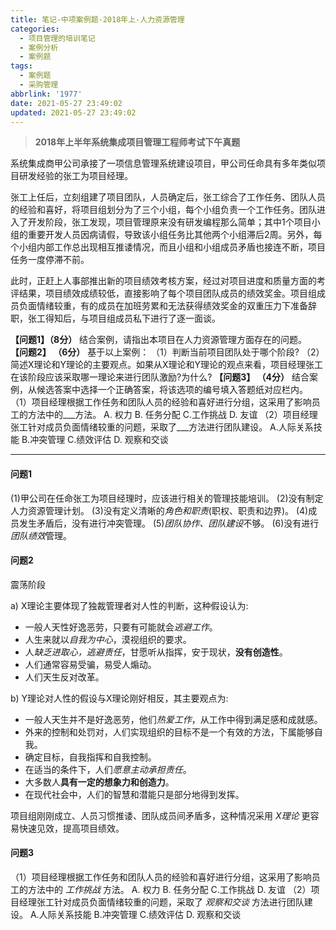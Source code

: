 ```yaml
---
title: 笔记-中项案例题-2018年上-人力资源管理
categories:
  - 项目管理的培训笔记
  - 案例分析
  - 案例题
tags:
  - 案例题
  - 采购管理
abbrlink: '1977'
date: 2021-05-27 23:49:02
updated: 2021-05-27 23:49:02
---
```


> **2018年上半年系统集成项目管理工程师考试下午真题**

系统集成商甲公司承接了一项信息管理系统建设项目，甲公司任命具有多年类似项目研发经验的张工为项目经理。

张工上任后，立刻组建了项目团队，人员确定后，张工综合了工作任务、团队人员的经验和喜好，将项目组划分为了三个小组，每个小组负责一个工作任务。团队进入了开发阶段，张工发现，项目管理原来没有研发编程那么简单；其中1个项目小组的重要开发人员因病请假，导致该小组任务比其他两个小组滞后2周。另外，每个小组内部工作总出现相互推诿情况，而且小组和小组成员矛盾也接连不断，项目任务一度停滞不前。

此时，正赶上人事部推出新的项目绩效考核方案，经过对项目进度和质量方面的考评结果，项目绩效成绩较低，直接影响了每个项目团队成员的绩效奖金。项目组成员负面情绪较重，有的成员在加班劳累和无法获得绩效奖金的双重压力下准备辞职，张工得知后，与项目组成员私下进行了逐一面谈。

**【问题1】（8分）**
结合案例，请指出本项目在人力资源管理方面存在的问题。
**【问题2】 （6分）**
基于以上案例：
（1）判断当前项目团队处于哪个阶段?
（2）简述X理论和Y理论的主要观点。如果从X理论和Y理论的观点来看，项目经理张工在该阶段应该采取哪一理论来进行团队激励?为什么?
**【问题3】 （4分）**
结合案例，从候选答案中选择一个正确答案，将该选项的编号填入答题纸对应栏内。
（1）项目经理根据工作任务和团队人员的经验和喜好进行分组，这采用了影响员工的方法中的___方法。
A. 权力  B. 任务分配  C.工作挑战  D. 友谊
（2）项目经理张工针对成员负面情绪较重的问题，采取了___方法进行团队建设。
A.人际关系技能  B.冲突管理  C.绩效评估  D. 观察和交谈

<!-- more -->

---

#### 问题1

(1)甲公司在任命张工为项目经理时，应该进行相关的管理技能培训。
(2)没有制定人力资源管理计划。
(3)没有定义清晰的*角色和职责*(职权、职责和边界)。
(4)成员发生矛盾后，没有进行冲突管理。
(5)*团队协作、团队建设*不够。
(6)没有进行*团队绩效*管理。

#### 问题2

震荡阶段

a) X理论主要体现了独裁管理者对人性的判断，这种假设认为:

- 一般人天性好逸恶劳，只要有可能就会*逃避工作*。
- 人生来就以*自我为中心*，漠视组织的要求。
- 人*缺乏进取心，逃避责任*，甘愿听从指挥，安于现状，**没有创造性**。
- 人们通常容易受骗，易受人煽动。
- 人们天生反对改革。

b) Y理论对人性的假设与X理论刚好相反，其主要观点为:

- 一般人天生并不是好逸恶劳，他们*热爱工作*，从工作中得到满足感和成就感。
- 外来的控制和处罚对，人们实现组织的目标不是一个有效的方法，下属能够自我。
- 确定目标，自我指挥和自我控制。
- 在适当的条件下，人们*愿意主动承担责任*。
- 大多数人**具有一定的想象力和创造力**。
- 在现代社会中，人们的智慧和潜能只是部分地得到发挥。

项目组刚刚成立、人员习惯推诿、团队成员间矛盾多，这种情况采用 *X理论* 更容易快速见效，提高项目绩效。

#### 问题3

（1）项目经理根据工作任务和团队人员的经验和喜好进行分组，这采用了影响员工的方法中的 *工作挑战* 方法。
A. 权力  B. 任务分配  C.工作挑战  D. 友谊
（2）项目经理张工针对成员负面情绪较重的问题，采取了 *观察和交谈* 方法进行团队建设。
A.人际关系技能  B.冲突管理  C.绩效评估  D. 观察和交谈
